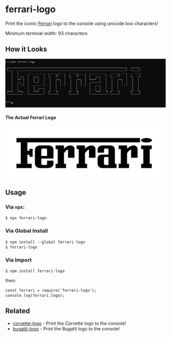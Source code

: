 # ferrari-logo
Print the iconic [Ferrari](https://www.ferrari.com/) logo to the console using unicode box characters!

Minimum terminal width: 93 characters

## How it Looks
![What ferrari-logo prints to the console](https://raw.githubusercontent.com/spirometaxas/ferrari-logo/main/img/ferrari-logo-demo.png)

#### The Actual Ferrari Logo
![The actual Ferrari logo](https://raw.githubusercontent.com/spirometaxas/ferrari-logo/main/img/ferrari-logo-original.jpg)

## Usage
### Via `npx`:
```
$ npx ferrari-logo
```

### Via Global Install
```
$ npm install --global ferrari-logo
$ ferrari-logo
```

### Via Import
```
$ npm install ferrari-logo
```
then:
```
const ferrari = require('ferrari-logo');
console.log(ferrari.logo);
```

## Related
- [corvette-logo](https://www.npmjs.com/package/corvette-logo) - Print the Corvette logo to the console!
- [bugatti-logo](https://www.npmjs.com/package/bugatti-logo) - Print the Bugatti logo to the console!